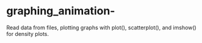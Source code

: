 # graphing_animation-
Read data from files, plotting graphs with plot(), scatterplot(), and  imshow() for density plots. 

